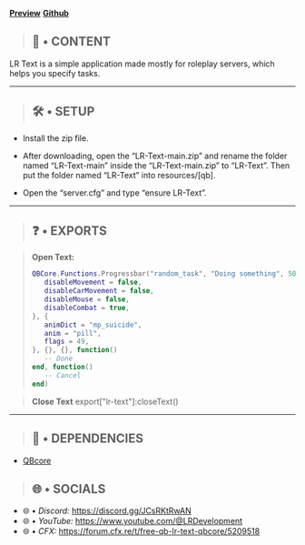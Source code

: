 **[Preview](https://www.youtube.com/watch?v=JIcUNFGUtRE)**
**[Github](https://github.com/LRDevelopmennt/LR-Text)**

> ## **📜 • CONTENT**

LR Text is a simple application made mostly for roleplay servers, which helps you specify tasks.

---

> ## **🛠️ • SETUP**

- Install the zip file.

- After downloading, open the “LR-Text-main.zip” and rename the folder named “LR-Text-main” inside the “LR-Text-main.zip” to “LR-Text”. Then put the folder named “LR-Text” into resources/[qb].

- Open the “server.cfg” and type “ensure LR-Text”.

---

> ## **❓ • EXPORTS**

> **Open Text:**
> ```lua
  >QBCore.Functions.Progressbar("random_task", "Doing something", 5000, false, true, {
  >    disableMovement = false,
  >    disableCarMovement = false,
  >    disableMouse = false,
  >    disableCombat = true,
  >}, {
  >    animDict = "mp_suicide",
  >    anim = "pill",
  >    flags = 49,
  >}, {}, {}, function()
  >    -- Done
  >end, function()
  >    -- Cancel
 >end)
> ``` 

> **Close Text**
> export["lr-text"]:closeText()

---

> ## **📁 • DEPENDENCIES**

- [QBcore](https://github.com/qbcore-framework)

> ## **🌐 • SOCIALS**

- 🌐 • _Discord:_ https://discord.gg/JCsRKtRwAN
- 🌐 • _YouTube:_ https://www.youtube.com/@LRDevelopment
- 🌐 • _CFX:_ https://forum.cfx.re/t/free-qb-lr-text-qbcore/5209518
